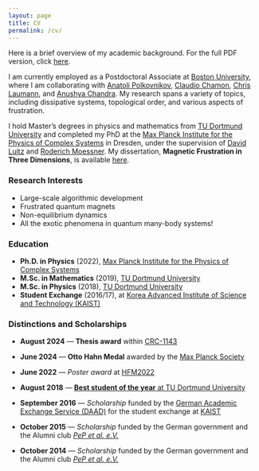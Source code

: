 ```yaml
---
layout: page
title: CV
permalink: /cv/
---
```


Here is a brief overview of my academic background. For the full PDF version, click [here](assets/cv.pdf).

I am currently employed as a Postdoctoral Associate at [Boston University](https://www.bu.edu/), where I am collaborating with [Anatoli Polkovnikov](https://www.bu.edu/eng/profile/anatoli-polkovnikov/), [Claudio Chamon](https://www.bu.edu/eng/profile/claudio-chamon/), [Chris Laumann](https://www.bu.edu/physics/profile/christopher-laumann/), and [Anushya Chandra](https://www.bu.edu/physics/profile/anushya-chandran/). My research spans a variety of topics, including dissipative systems, topological order, and various aspects of frustration.

I hold Master’s degrees in physics and mathematics from [TU Dortmund University](https://www.tu-dortmund.de/) and completed my PhD at the [Max Planck Institute for the Physics of Complex Systems](https://www.pks.mpg.de/) in Dresden, under the supervision of [David Luitz](https://dluitz.github.io/) and [Roderich Moessner](https://www.pks.mpg.de/moessner). My dissertation, **Magnetic Frustration in Three Dimensions**, is available [here](https://tud.qucosa.de/landing-page/?tx_dlf[id]=https%3A%2F%2Ftud.qucosa.de%2Fapi%2Fqucosa%253A82937%2Fmets).

### Research Interests

- Large-scale algorithmic development
- Frustrated quantum magnets
- Non-equilibrium dynamics
- All the exotic phenomena in quantum many-body systems!

### Education

- **Ph.D. in Physics** (2022), [Max Planck Institute for the Physics of Complex Systems](https://www.pks.mpg.de/)
- **M.Sc. in Mathematics** (2019), [TU Dortmund University](https://www.tu-dortmund.de/)
- **M.Sc. in Physics** (2018), [TU Dortmund University](https://www.tu-dortmund.de/)
- **Student Exchange** (2016/17), at [Korea Advanced Institute of Science and Technology (KAIST)](https://www.kaist.ac.kr/en/) 


### Distinctions and Scholarships

- **August 2024** — **Thesis award** within [CRC-1143](https://tu-dresden.de/mn/physik/sfb1143?set_language=en)
- **June 2024** — **Otto Hahn Medal** awarded by the [Max Planck Society](https://www.mpg.de/prizes/otto-hahn-medal)
- **June 2022** — *Poster award* at [HFM2022](https://hfm2022.sciencesconf.org/)
- **August 2018** — [**Best student of the year** at TU Dortmund University](https://physik.tu-dortmund.de/en/study/foerderung-von-studierenden/awards/best-of-year-prize/)
- **September 2016** — *Scholarship* funded by the [German Academic Exchange Service (DAAD)](https://www.daad.de/en/) for the student exchange at [KAIST](https://www.kaist.ac.kr/en/) 

- **October 2015** — *Scholarship* funded by the German government and the Alumni club [*PeP et al. e.V.*](https://pep-dortmund.org/)
- **October 2014** — *Scholarship* funded by the German government and the Alumni club [*PeP et al. e.V.*](https://pep-dortmund.org/)

